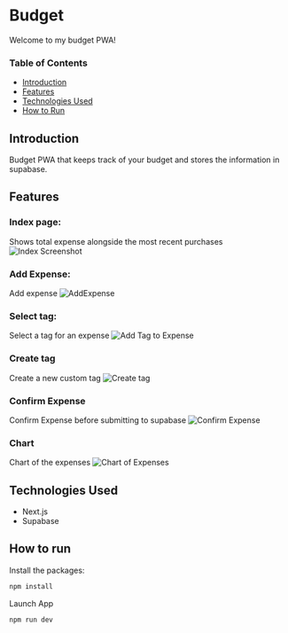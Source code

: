 # Budget

Welcome to my budget PWA!

### Table of Contents

- [Introduction](#introduction)
- [Features](#features)
- [Technologies Used](#technologies-used)
- [How to Run](#how-to-run)

## Introduction

Budget PWA that keeps track of your budget and stores the information in supabase.

## Features

### Index page:

Shows total expense alongside the most recent purchases
![Index Screenshot](/images/Index.png?raw=true)

### Add Expense:

Add expense
![AddExpense](/images/AddExpense.png?raw=true)

### Select tag:

Select a tag for an expense
![Add Tag to Expense](/images/SelectTags.png?raw=true)

### Create tag

Create a new custom tag
![Create tag](/images/CreateTag.png?raw=true)

### Confirm Expense

Confirm Expense before submitting to supabase
![Confirm Expense](/images/ConfirmExpense.png?raw=true)

### Chart

Chart of the expenses
![Chart of Expenses](/images/Chart.png?raw=true)

## Technologies Used

- Next.js
- Supabase

## How to run

Install the packages:

```bash
npm install
```

Launch App

```bash
npm run dev
```
